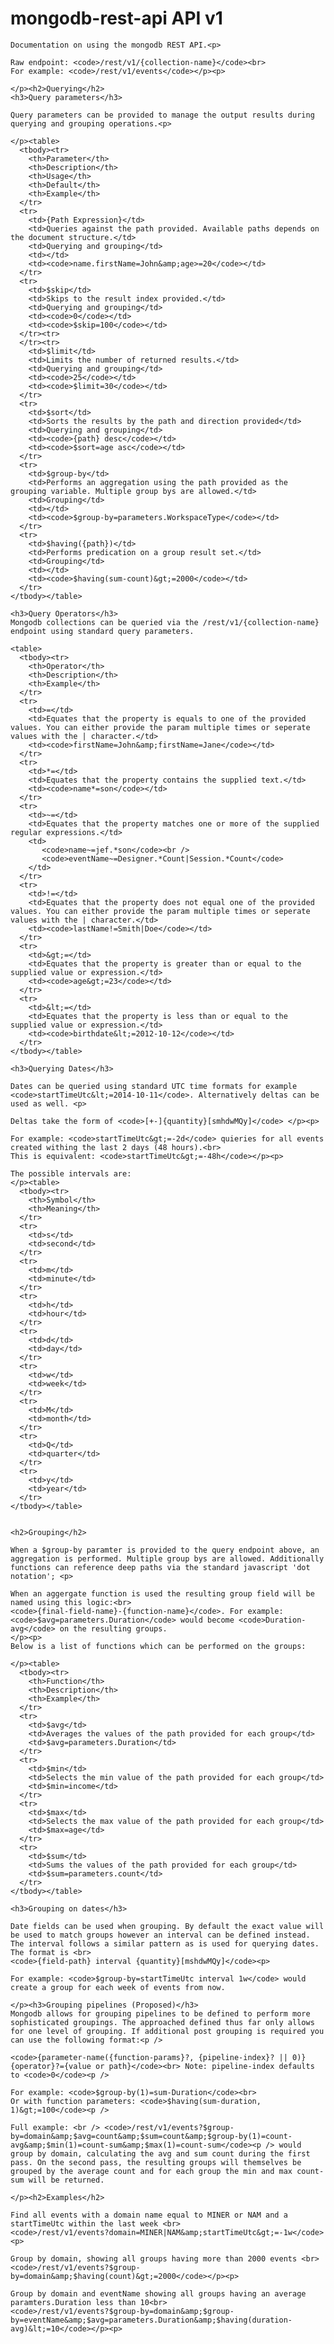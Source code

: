 <div class="container">
    <h1>mongodb-rest-api API v1</h1>

    Documentation on using the mongodb REST API.<p>

    Raw endpoint: <code>/rest/v1/{collection-name}</code><br>
    For example: <code>/rest/v1/events</code></p><p>

    </p><h2>Querying</h2>
    <h3>Query parameters</h3>

    Query parameters can be provided to manage the output results during querying and grouping operations.<p>

    </p><table>
      <tbody><tr>
        <th>Parameter</th>
        <th>Description</th>
        <th>Usage</th>
        <th>Default</th>
        <th>Example</th>
      </tr>
      <tr>
        <td>{Path Expression}</td>
        <td>Queries against the path provided. Available paths depends on the document structure.</td>
        <td>Querying and grouping</td>
        <td></td>
        <td><code>name.firstName=John&amp;age>=20</code></td>
      </tr>
      <tr>
        <td>$skip</td>
        <td>Skips to the result index provided.</td>
        <td>Querying and grouping</td>
        <td><code>0</code></td>
        <td><code>$skip=100</code></td>
      </tr><tr>
      </tr><tr>
        <td>$limit</td>
        <td>Limits the number of returned results.</td>
        <td>Querying and grouping</td>
        <td><code>25</code></td>
        <td><code>$limit=30</code></td>
      </tr>
      <tr>
        <td>$sort</td>
        <td>Sorts the results by the path and direction provided</td>
        <td>Querying and grouping</td>
        <td><code>{path} desc</code></td>
        <td><code>$sort=age asc</code></td>
      </tr>
      <tr>
        <td>$group-by</td>
        <td>Performs an aggregation using the path provided as the grouping variable. Multiple group bys are allowed.</td>
        <td>Grouping</td>
        <td></td>
        <td><code>$group-by=parameters.WorkspaceType</code></td>
      </tr>
      <tr>
        <td>$having({path})</td>
        <td>Performs predication on a group result set.</td>
        <td>Grouping</td>
        <td></td>
        <td><code>$having(sum-count)&gt;=2000</code></td>
      </tr>
    </tbody></table>

    <h3>Query Operators</h3>
    Mongodb collections can be queried via the /rest/v1/{collection-name} endpoint using standard query parameters.

    <table>
      <tbody><tr>
        <th>Operator</th>
        <th>Description</th>
        <th>Example</th>
      </tr>
      <tr>
        <td>=</td>
        <td>Equates that the property is equals to one of the provided values. You can either provide the param multiple times or seperate values with the | character.</td>
        <td><code>firstName=John&amp;firstName=Jane</code></td>
      </tr>
      <tr>
        <td>*=</td>
        <td>Equates that the property contains the supplied text.</td>
        <td><code>name*=son</code></td>
      </tr>
      <tr>
        <td>~=</td>
        <td>Equates that the property matches one or more of the supplied regular expressions.</td>
        <td>
           <code>name~=jef.*son</code><br />
           <code>eventName~=Designer.*Count|Session.*Count</code>
        </td>
      </tr>
      <tr>
        <td>!=</td>
        <td>Equates that the property does not equal one of the provided values. You can either provide the param multiple times or seperate values with the | character.</td>
        <td><code>lastName!=Smith|Doe</code></td>
      </tr>
      <tr>
        <td>&gt;=</td>
        <td>Equates that the property is greater than or equal to the supplied value or expression.</td>
        <td><code>age&gt;=23</code></td>
      </tr>
      <tr>
        <td>&lt;=</td>
        <td>Equates that the property is less than or equal to the supplied value or expression.</td>
        <td><code>birthdate&lt;=2012-10-12</code></td>
      </tr>
    </tbody></table>

    <h3>Querying Dates</h3>

    Dates can be queried using standard UTC time formats for example <code>startTimeUtc&lt;=2014-10-11</code>. Alternatively deltas can be used as well. <p>

    Deltas take the form of <code>[+-]{quantity}[smhdwMQy]</code> </p><p>

    For example: <code>startTimeUtc&gt;=-2d</code> quieries for all events created withing the last 2 days (48 hours).<br>
    This is equivalent: <code>startTimeUtc&gt;=-48h</code></p><p>

    The possible intervals are:
    </p><table>
      <tbody><tr>
        <th>Symbol</th>
        <th>Meaning</th>
      </tr>
      <tr>
        <td>s</td>
        <td>second</td>
      </tr>
      <tr>
        <td>m</td>
        <td>minute</td>
      </tr>
      <tr>
        <td>h</td>
        <td>hour</td>
      </tr>
      <tr>
        <td>d</td>
        <td>day</td>
      </tr>
      <tr>
        <td>w</td>
        <td>week</td>
      </tr>
      <tr>
        <td>M</td>
        <td>month</td>
      </tr>
      <tr>
        <td>Q</td>
        <td>quarter</td>
      </tr>
      <tr>
        <td>y</td>
        <td>year</td>
      </tr>
    </tbody></table>


    <h2>Grouping</h2>

    When a $group-by paramter is provided to the query endpoint above, an aggregation is performed. Multiple group bys are allowed. Additionally functions can reference deep paths via the standard javascript 'dot notation'; <p>

    When an aggergate function is used the resulting group field will be named using this logic:<br>
    <code>{final-field-name}-{function-name}</code>. For example: <code>$avg=parameters.Duration</code> would become <code>Duration-avg</code> on the resulting groups.
    </p><p>
    Below is a list of functions which can be performed on the groups:

    </p><table>
      <tbody><tr>
        <th>Function</th>
        <th>Description</th>
        <th>Example</th>
      </tr>
      <tr>
        <td>$avg</td>
        <td>Averages the values of the path provided for each group</td>
        <td>$avg=parameters.Duration</td>
      </tr>
      <tr>
        <td>$min</td>
        <td>Selects the min value of the path provided for each group</td>
        <td>$min=income</td>
      </tr>
      <tr>
        <td>$max</td>
        <td>Selects the max value of the path provided for each group</td>
        <td>$max=age</td>
      </tr>
      <tr>
        <td>$sum</td>
        <td>Sums the values of the path provided for each group</td>
        <td>$sum=parameters.count</td>
      </tr>
    </tbody></table>
    
    <h3>Grouping on dates</h3>
    
    Date fields can be used when grouping. By default the exact value will be used to match groups however an interval can be defined instead. The interval follows a similar pattern as is used for querying dates. The format is <br>
    <code>{field-path} interval {quantity}[mshdwMQy]</code><p>
    
    For example: <code>$group-by=startTimeUtc interval 1w</code> would create a group for each week of events from now.

    </p><h3>Grouping pipelines (Proposed)</h3>
    Mongodb allows for grouping pipelines to be defined to perform more sophisticated groupings. The approached defined thus far only allows for one level of grouping. If additional post grouping is required you can use the following format:<p />
    
    <code>{parameter-name({function-params}?, {pipeline-index}? || 0)}{operator}?={value or path}</code><br> Note: pipeline-index defaults to <code>0</code><p />
    
    For example: <code>$group-by(1)=sum-Duration</code><br>
    Or with function parameters: <code>$having(sum-duration, 1)&gt;=100</code><p />
    
    Full example: <br /> <code>/rest/v1/events?$group-by=domain&amp;$avg=count&amp;$sum=count&amp;$group-by(1)=count-avg&amp;$min(1)=count-sum&amp;$max(1)=count-sum</code><p /> would group by domain, calculating the avg and sum count during the first pass. On the second pass, the resulting groups will themselves be grouped by the average count and for each group the min and max count-sum will be returned. 
        
    </p><h2>Examples</h2>

    Find all events with a domain name equal to MINER or NAM and a startTimeUtc within the last week <br>
    <code>/rest/v1/events?domain=MINER|NAM&amp;startTimeUtc&gt;=-1w</code><p>

    Group by domain, showing all groups having more than 2000 events <br>
    <code>/rest/v1/events?$group-by=domain&amp;$having(count)&gt;=2000</code></p><p>

    Group by domain and eventName showing all groups having an average paramters.Duration less than 10<br>
    <code>/rest/v1/events?$group-by=domain&amp;$group-by=eventName&amp;$avg=parameters.Duration&amp;$having(duration-avg)&lt;=10</code></p><p>
  </p>
</div>
